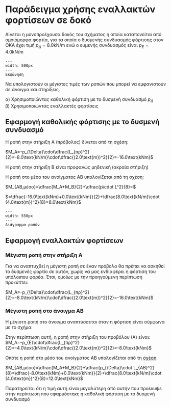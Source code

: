 ﻿# Παράδειγμα χρήσης εναλλακτών φορτίσεων σε δοκό

Δίνεται η μονοπροέχουσα δοκός του σχήματος η οποία καταπονείται από ομοιόμορφα φορτία, για τα οποία ο δυσμενής συνδυασμός φόρτισης στον ΟΚΑ έχει τιμή $p_{\Delta}=8.0\text{kN/m}$ ενώ ο ευμενής συνδυασμός είναι $p_{E}=4.0\text{kN/m}$

<!-- ![](images/enal/ekfonisi.png) -->

```{figure} images/enal/ekfonisi.png
---
width: 500px
---
Εκφώνηση
```

Να υπολογιστούν οι μέγιστες τιμές των ροπών που μπορεί να εμφανιστούν σε άνοιγμα και στηρίξεις.

α) Χρησιμοποιώντας καθολική φόρτιση με το δυσμενή συνδυασμό $p_{\Delta}$  
β) Χρησιμοποιώντας εναλλακτές φορτίσεις

## Εφαρμογή καθολικής φόρτισης με το δυσμενή συνδυασμό

Η ροπή στην στήριξη Α (πρόβολος) δίνεται από τη σχέση:

$M_A=-p_{\Delta}\cdot\dfrac{L_{πρ}^2}{2}=-8.0\text{kN/m}\cdot\dfrac{(2.0\text{m})^2}{2}=-16.0\text{kNm}$

Η ροπή στην στήριξη Β είναι προφανώς μηδενική (ακραία στήριξη)

Η ροπή στο μέσο του ανοίγματος ΑΒ υπολογίζεται από τη σχέση:

$M_{AB,μέσο}=\dfrac{M_A+M_B}{2}+\dfrac{p\cdot L^2}{8}=$

$=\dfrac{-16.0\text{kNm}+0.0\text{kNm}}{2}+\dfrac{8.0\text{kN/m}\cdot (4.0\text{m})^2}{8}=8.0\text{kNm}$


```{figure} images/enal/katholiki.png
---
width: 550px
---
Διάγραμμα ροπών
```

<!-- ![](images/enal/katholiki.png){style=background:white;width:550px}  -->

## Εφαρμογή εναλλακτών φορτίσεων

### Μέγιστη ροπή στην στήριξη Α

Για να αναπτυχθεί η μέγιστη ροπή σε έναν πρόβολο θα πρέπει να ασκηθεί το δυσμενές φορτίο σε αυτόν, χωρίς να μας ενδιαφέρει η φόρτιση του υπόλοιπου φορέα. Έτσι, ομοίως με την προηγούμενη περίπτωση προκύπτει:

$M_A=-p_{\Delta}\cdot\dfrac{L_{πρ}^2}{2}=-8.0\text{kN/m}\cdot\dfrac{(2.0\text{m})^2}{2}=-16.0\text{kNm}$

### Μέγιστη ροπή στο άνοιγμα ΑΒ

Η μέγιστη ροπή στο άνοιγμα αναπτύσσεται όταν η φόρτιση είναι σύμφωνα με το σχήμα:

Στην περίπτωση αυτή, η ροπή στην στήριξη του προβόλου (Α) είναι:
$M_A=-p_{E}\cdot\dfrac{L_{πρ}^2}{2}=-4.0\text{kN/m}\cdot\dfrac{(2.0\text{m})^2}{2}=-8.0\text{kNm}$

Οπότε η ροπή στο μέσο του ανοίγματος ΑΒ υπολογίζεται από τη [σχέση](#moment_beam_middle):

$M_{AB,μέσο}=\dfrac{M_A+M_B}{2}+\dfrac{p_{\Delta}\cdot L_{AB}^2}{8}=\dfrac{-8.0\text{kNm}+0.0\text{kNm}}{2}+\dfrac{8.0\text{kN/m}\cdot (4.0\text{m})^2}{8}=12.0\text{kNm}$

Παρατηρείται ότι η τιμή αυτή είναι μεγαλύτερη από αυτήν που προέκυψε στην περίπτωση που εφαρμόστηκε η καθολική φόρτιση με το δυσμενή συνδυασμό

<!-- ![](images/enal/enallaktes.png){style=background:white;width:550px}  -->
